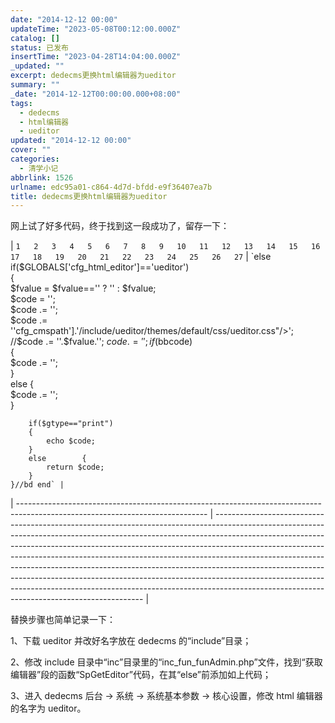 ```yaml
---
date: "2014-12-12 00:00"
updateTime: "2023-05-08T00:12:00.000Z"
catalog: []
status: 已发布
insertTime: "2023-04-28T14:04:00.000Z"
_updated: ""
excerpt: dedecms更换html编辑器为ueditor
summary: ""
_date: "2014-12-12T00:00:00.000+08:00"
tags:
  - dedecms
  - html编辑器
  - ueditor
updated: "2014-12-12 00:00"
cover: ""
categories:
  - 清学小记
abbrlink: 1526
urlname: edc95a01-c864-4d7d-bfdd-e9f36407ea7b
title: dedecms更换html编辑器为ueditor
---
```


网上试了好多代码，终于找到这一段成功了，留存一下：

| `1  
2  
3  
4  
5  
6  
7  
8  
9  
10  
11  
12  
13  
14  
15  
16  
17  
18  
19  
20  
21  
22  
23  
24  
25  
26  
27` | `else if($GLOBALS['cfg_html_editor']=='ueditor')  
    {  
        $fvalue = $fvalue=='' ? '' : $fvalue;  
        $code = '';  
        $code .= '';  
        $code .= ''cfg_cmspath'].'/include/ueditor/themes/default/css/ueditor.css"/>';  
        //$code .= ''.$fvalue.'';        $code .= '';  
        if($bbcode)  
 {  
 $code .= '';  
 }  
 else {  
 $code .= '';  
 }

        if($gtype=="print")
        {
            echo $code;
        }
        else        {
            return $code;
        }
    }//bd end` |

| ----------------------------------------------------------------------------------------------------------------------------- | ------------------------------------------------------------------------------------------------------------------------------------------------------------------------------------------------------------------------------------------------------------------------------------------------------------------------------------------------------------------------------------------------------------------------------------------------------------------------------------------------------------------------------------------------------------------------------------------------------------------------------ |

替换步骤也简单记录一下：

1、下载 ueditor 并改好名字放在 dedecms 的“include”目录；

2、修改 include 目录中“inc”目录里的“inc_fun_funAdmin.php”文件，找到“获取编辑器”段的函数“SpGetEditor”代码，在其“else”前添加如上代码；

3、进入 dedecms 后台 → 系统 → 系统基本参数 → 核心设置，修改 html 编辑器的名字为 ueditor。

